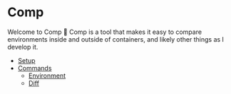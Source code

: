 # Comp

Welcome to Comp 👋  Comp is a tool that makes it easy to compare environments inside and outside of containers, and likely other things as I develop it.

- [Setup](https://vsoch.github.io/comp/docs/#/user-guide/user-guide?id=setup)
- [Commands](https://vsoch.github.io/comp/docs/#/user-guide/user-guide?id=commands)
  - [Environment](https://vsoch.github.io/comp/docs/#/user-guide/user-guide?id=environment)
  - [Diff](https://vsoch.github.io/comp/docs/#/user-guide/user-guide?id=diff)

